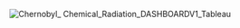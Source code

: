 ![Chernobyl_ Chemical_Radiation_DASHBOARDV1_Tableau](https://user-images.githubusercontent.com/35381213/131780216-d40df490-a41b-4f8d-98ce-0e8ba1c44c42.png)

